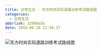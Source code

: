 ```yaml
---
title: 日常生活 - 东方时尚实际道路训练考试路线图
categories:
  - 日常生活
abbrlink: 32900a5b
date: 2018-06-20 22:56:17
---
```

![东方时尚实际道路训练考试路线图](https://gitee.com/hezhaojiang/MyPics/raw/master/img/20200517155411.jpg)